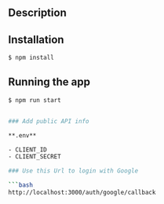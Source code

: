 
## Description

## Installation

```bash
$ npm install
```

## Running the app

```bash
$ npm run start


### Add public API info

**.env**

- CLIENT_ID 
- CLIENT_SECRET

### Use this Url to login with Google

```bash
http://localhost:3000/auth/google/callback
```
